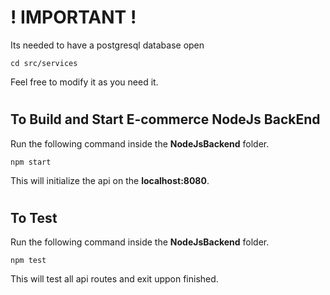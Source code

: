 # **! IMPORTANT !**
Its needed to have a postgresql database open
```
cd src/services
```
Feel free to modify it as you need it.
#
## To Build and Start E-commerce NodeJs BackEnd 
Run the following command inside the **NodeJsBackend** folder.
```
npm start
```
This will initialize the api on the **localhost:8080**.
#
## To Test
Run the following command inside the **NodeJsBackend** folder.
```
npm test
```
This will test all api routes and exit uppon finished.